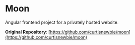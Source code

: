 # Moon

Angular frontend project for a privately hosted website.

**Original Repository**: [https://github.com/curtisnewbie/moon](https://github.com/curtisnewbie/moon)

